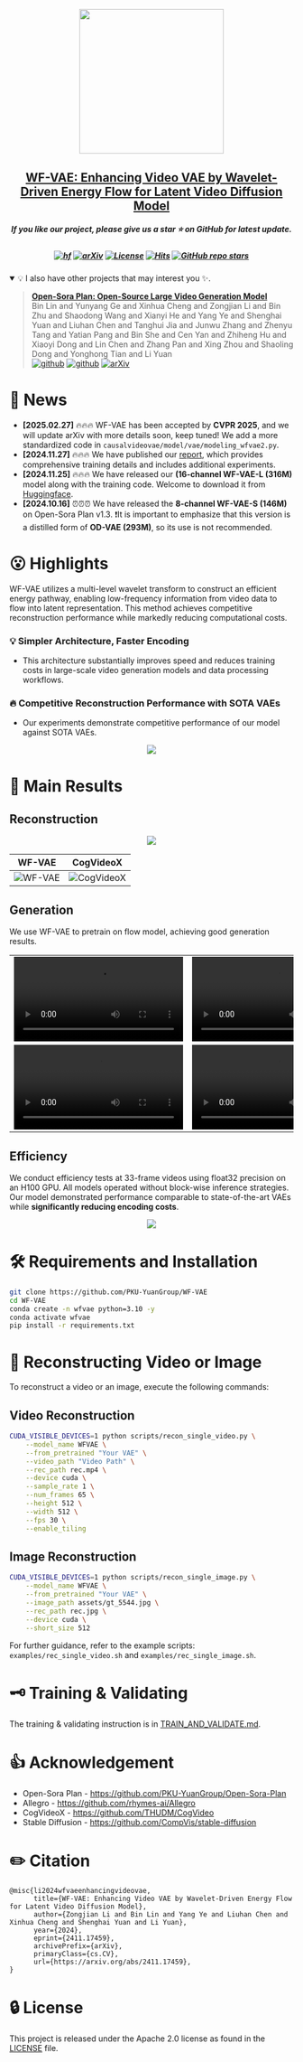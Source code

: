 
<p align="center">
    <img src="https://github.com/user-attachments/assets/fba781e5-497d-44fa-abb5-07b3b3e8a471" width="256" style="margin-bottom: 0.2;"/>
<p>
<h2 align="center"> <a href="https://github.com/PKU-YuanGroup/WF-VAE/">WF-VAE: Enhancing Video VAE by Wavelet-Driven Energy Flow for Latent Video Diffusion Model</a></h2>
<h5 align="center"> If you like our project, please give us a star ⭐ on GitHub for latest update.  </h2>


<h5 align="center">
    
[![hf](https://img.shields.io/badge/🤗-Hugging%20Face-blue.svg)](https://huggingface.co/chestnutlzj/WF-VAE-L-16Chn)
[![arXiv](https://img.shields.io/badge/Arxiv-2411.17459-b31b1b.svg?logo=arXiv)](https://arxiv.org/abs/2411.17459)
[![License](https://img.shields.io/badge/Code%20License-Apache2.0-yellow)](https://github.com/PKU-YuanGroup/WF-VAE/blob/main/LICENSE)
[![Hits](https://hits.seeyoufarm.com/api/count/incr/badge.svg?url=https%3A%2F%2Fgithub.com%2FPKU-YuanGroup%2FWF-VAE&count_bg=%2379C83D&title_bg=%23555555&icon=&icon_color=%23E7E7E7&title=hits&edge_flat=false)](https://hits.seeyoufarm.com/api/count/incr/badge.svg?url=https%3A%2F%2Fgithub.com%2FPKU-YuanGroup%2FWF-VAE&count_bg=%2379C83D&title_bg=%23555555&icon=&icon_color=%23E7E7E7&title=hits&edge_flat=false)
[![GitHub repo stars](https://img.shields.io/github/stars/PKU-YuanGroup/WF-VAE?style=flat&logo=github&logoColor=whitesmoke&label=Stars)](https://github.com/PKU-YuanGroup/WF-VAE/stargazers)

</h5>

<details open><summary>💡 I also have other projects that may interest you ✨. </summary><p>
<!--  may -->

> [**Open-Sora Plan: Open-Source Large Video Generation Model**](https://arxiv.org/abs/2412.00131) <br>
> Bin Lin and Yunyang Ge and Xinhua Cheng and Zongjian Li and Bin Zhu and Shaodong Wang and Xianyi He and Yang Ye and Shenghai Yuan and Liuhan Chen and Tanghui Jia and Junwu Zhang and Zhenyu Tang and Yatian Pang and Bin She and Cen Yan and Zhiheng Hu and Xiaoyi Dong and Lin Chen and Zhang Pan and Xing Zhou and Shaoling Dong and Yonghong Tian and Li Yuan <br>
[![github](https://img.shields.io/badge/-Github-black?logo=github)](https://github.com/PKU-YuanGroup/Open-Sora-Plan)  [![github](https://img.shields.io/github/stars/PKU-YuanGroup/Open-Sora-Plan.svg?style=social)](https://github.com/PKU-YuanGroup/Open-Sora-Plan) [![arXiv](https://img.shields.io/badge/Arxiv-2412.00131-b31b1b.svg?logo=arXiv)](https://arxiv.org/abs/2412.00131) <br>

</p></details>

# 📰 News

* **[2025.02.27]** 🔥🔥🔥 WF-VAE has been accepted by **CVPR 2025**, and we will update arXiv with more details soon, keep tuned! We add a more standardized code in `causalvideovae/model/vae/modeling_wfvae2.py`.
* **[2024.11.27]**  🔥🔥🔥  We have published our [report](assets/report.pdf), which provides comprehensive training details and includes additional experiments. 
* **[2024.11.25]**  🔥🔥🔥 We have released our **(16-channel WF-VAE-L (316M)** model along with the training code.  Welcome to download it from [Huggingface](https://huggingface.co/chestnutlzj/WF-VAE-L-16Chn).
* **[2024.10.16]**  ⏰⏰⏰ We have released the **8-channel WF-VAE-S (146M)** on Open-Sora Plan v1.3. ❗️It is important to emphasize that this version is a distilled form of **OD-VAE (293M)**, so its use is not recommended.

# 😮 Highlights

WF-VAE utilizes a multi-level wavelet transform to construct an efficient energy pathway, enabling low-frequency information from video data to flow into latent representation. This method achieves competitive reconstruction performance while markedly reducing computational costs.

### 💡 Simpler Architecture, Faster Encoding

- This architecture substantially improves speed and reduces training costs in large-scale video generation models and data processing workflows.

### 🔥 Competitive Reconstruction Performance with SOTA VAEs

- Our experiments demonstrate competitive performance of our model against SOTA VAEs.

<div align="center">
  <img src="https://github.com/user-attachments/assets/e14cfd31-c5c1-4b34-af60-5a5fc2071483" style="max-width: 80%;">
</div>

# 🚀 Main Results

## Reconstruction

<div align="center">
  <img src="https://github.com/user-attachments/assets/0b9d6203-ea31-47b0-86b6-fbfaf96ddb37" style="max-width: 80%;">
</div>


<table>
  <thead>
    <tr>
      <th>WF-VAE</th>
      <th>CogVideoX</th>
    </tr>
  </thead>
  <tbody>
    <tr>
      <td>
        <img src="https://github.com/user-attachments/assets/da74cce6-7878-4aff-ba4a-ed2b3c23f530" alt="WF-VAE">
      </td>
      <td>
        <img src="https://github.com/user-attachments/assets/a7c8c5f4-8487-485b-80d0-81caf2b01d9f" alt="CogVideoX">
      </td>
    </tr>
  </tbody>
</table>

## Generation

We use WF-VAE to pretrain on flow model, achieving good generation results.

<table>
  <tbody>
    <tr>
      <td>
        <video src="https://github.com/user-attachments/assets/7a5015d4-cbc6-475d-a251-9aa14ff49b20" autoplay controls></video>
      </td>
      <td>
        <video src="https://github.com/user-attachments/assets/16718c4a-59cd-4eda-917f-7ccf17c0ad22" autoplay controls></video>
      </td>
      <td>
        <video src="https://github.com/user-attachments/assets/1504ac8d-1c72-47dd-80c9-65f6e39fa939" autoplay controls></video>
      </td>
    </tr>
    <tr>
      <td>
        <video src="https://github.com/user-attachments/assets/15d20f71-88ff-4b48-85d1-3fb063d1af94" autoplay controls></video>
      </td>
      <td>
        <video src="https://github.com/user-attachments/assets/ce0d3620-d40a-4289-9b12-549936f2dee5" autoplay controls></video>
      </td>
      <td>
        <video src="https://github.com/user-attachments/assets/701e40f4-7ce9-4298-be28-5cd2ab1ad2c7" autoplay controls></video>
      </td>
    </tr>
  </tbody>
</table>

## Efficiency

We conduct efficiency tests at 33-frame videos using float32 precision on an H100 GPU. All models operated without block-wise inference strategies. Our model demonstrated performance comparable to state-of-the-art VAEs while **significantly reducing encoding costs**.

<div align="center">
  <img src="https://github.com/user-attachments/assets/53f74160-81f0-486e-b294-10dbb5bed8e5" style="max-width: 80%;">
</div>

# 🛠️ Requirements and Installation

```bash
git clone https://github.com/PKU-YuanGroup/WF-VAE
cd WF-VAE
conda create -n wfvae python=3.10 -y
conda activate wfvae
pip install -r requirements.txt
```

# 🤖 Reconstructing Video or Image

To reconstruct a video or an image, execute the following commands:

## Video Reconstruction

```bash
CUDA_VISIBLE_DEVICES=1 python scripts/recon_single_video.py \
    --model_name WFVAE \
    --from_pretrained "Your VAE" \
    --video_path "Video Path" \
    --rec_path rec.mp4 \
    --device cuda \
    --sample_rate 1 \
    --num_frames 65 \
    --height 512 \
    --width 512 \
    --fps 30 \
    --enable_tiling
```

## Image Reconstruction

```bash
CUDA_VISIBLE_DEVICES=1 python scripts/recon_single_image.py \
    --model_name WFVAE \
    --from_pretrained "Your VAE" \
    --image_path assets/gt_5544.jpg \
    --rec_path rec.jpg \
    --device cuda \
    --short_size 512 
```

For further guidance, refer to the example scripts: `examples/rec_single_video.sh` and `examples/rec_single_image.sh`.

# 🗝️ Training & Validating

The training & validating instruction is in [TRAIN_AND_VALIDATE.md](TRAIN_AND_VALIDATE.md).

# 👍 Acknowledgement

- Open-Sora Plan - https://github.com/PKU-YuanGroup/Open-Sora-Plan
- Allegro - https://github.com/rhymes-ai/Allegro
- CogVideoX - https://github.com/THUDM/CogVideo
- Stable Diffusion - https://github.com/CompVis/stable-diffusion

# ✏️ Citation

```
@misc{li2024wfvaeenhancingvideovae,
      title={WF-VAE: Enhancing Video VAE by Wavelet-Driven Energy Flow for Latent Video Diffusion Model}, 
      author={Zongjian Li and Bin Lin and Yang Ye and Liuhan Chen and Xinhua Cheng and Shenghai Yuan and Li Yuan},
      year={2024},
      eprint={2411.17459},
      archivePrefix={arXiv},
      primaryClass={cs.CV},
      url={https://arxiv.org/abs/2411.17459}, 
}
```

# 🔒 License

This project is released under the Apache 2.0 license as found in the [LICENSE](LICENSE) file.
